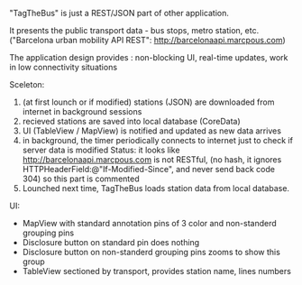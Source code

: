 "TagTheBus" is just a REST/JSON part of other application.

It presents the public transport data - bus stops, metro station, etc.
("Barcelona urban mobility API REST": http://barcelonaapi.marcpous.com)

The application design provides : non-blocking UI, real-time updates, work in low connectivity situations

Sceleton:
1. (at first lounch or if modified) stations (JSON) are downloaded from internet in background sessions
2. recieved stations are saved into local database (CoreData)
3. UI (TableView / MapView) is notified and updated as new data arrives 
4. in background, the timer periodically connects to internet just to check if server data is modified
   Status: it looks like http://barcelonaapi.marcpous.com is not RESTful,
   (no hash, it ignores HTTPHeaderField:@"If-Modified-Since", and never send back code 304)
  so this part is commented
5. Lounched next time, TagTheBus loads station data from local database.

UI:
* MapView with standard annotation pins of 3 color and non-standerd grouping pins
* Disclosure button on standard pin does nothing
* Disclosure button on non-standerd grouping pins zooms to show this group
* TableView sectioned by transport, provides station name, lines numbers
